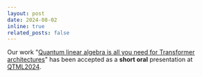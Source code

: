 ```yaml
---
layout: post
date: 2024-08-02
inline: true
related_posts: false
---
```

Our work "[Quantum linear algebra is all you need for Transformer architectures](https://arxiv.org/abs/2402.16714)" has been accepted as a **short oral** presentation at [QTML2024](https://qtml2024.org/).
